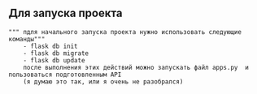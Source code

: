 ## Для запуска проекта

    """ пдля начального запуска проекта нужно использовать следующие команды"""
        - flask db init
        - flask db migrate
        - flask db update
        после выполнения этих действий можно запускать файл apps.py  и пользоваться подготовленным API
        (я думаю это так, или я очень не разобрался)
